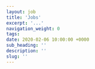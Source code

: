 ```yaml
---
layout: job
title: 'Jobs'
excerpt: '...'
navigation_weight: 0
tags:
date: 2020-02-06 10:00:00 +0000
sub_heading: ''
description: ''
slug: ''
---
```

